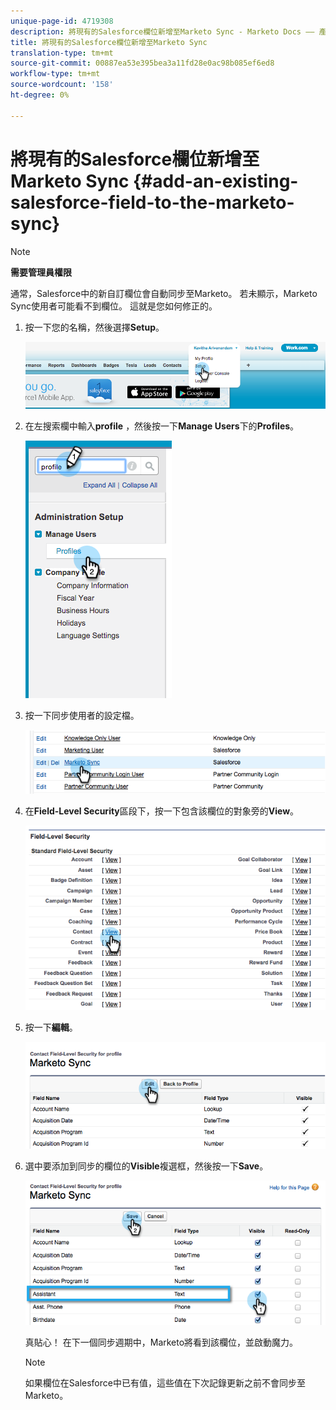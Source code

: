 ```yaml
---
unique-page-id: 4719308
description: 將現有的Salesforce欄位新增至Marketo Sync - Marketo Docs —— 產品檔案
title: 將現有的Salesforce欄位新增至Marketo Sync
translation-type: tm+mt
source-git-commit: 00887ea53e395bea3a11fd28e0ac98b085ef6ed8
workflow-type: tm+mt
source-wordcount: '158'
ht-degree: 0%

---
```



# 將現有的Salesforce欄位新增至Marketo Sync {#add-an-existing-salesforce-field-to-the-marketo-sync}

>[!NOTE]
>
>**需要管理員權限**

通常，Salesforce中的新自訂欄位會自動同步至Marketo。 若未顯示，Marketo Sync使用者可能看不到欄位。 這就是您如何修正的。

1. 按一下您的名稱，然後選擇&#x200B;**Setup**。

   ![](assets/image2015-6-30-14-3a20-3a6.png)

1. 在左搜索欄中輸入&#x200B;**profile** ，然後按一下&#x200B;**Manage Users**&#x200B;下的&#x200B;**Profiles**。

   ![](assets/image2015-6-30-14-3a20-3a52.png)

1. 按一下同步使用者的設定檔。

   ![](assets/image2015-6-30-14-3a23-3a41.png)

1. 在&#x200B;**Field-Level Security**&#x200B;區段下，按一下包含該欄位的對象旁的&#x200B;**View**。

   ![](assets/image2015-6-30-14-3a23-3a59.png)

1. 按一下&#x200B;**編輯**。

   ![](assets/image2015-6-30-14-3a24-3a28.png)

1. 選中要添加到同步的欄位的&#x200B;**Visible**&#x200B;複選框，然後按一下&#x200B;**Save**。

   ![](assets/image2015-6-30-14-3a24-3a49.png)

   真貼心！ 在下一個同步週期中，Marketo將看到該欄位，並啟動魔力。

   >[!NOTE]
   >
   > 如果欄位在Salesforce中已有值，這些值在下次記錄更新之前不會同步至Marketo。

